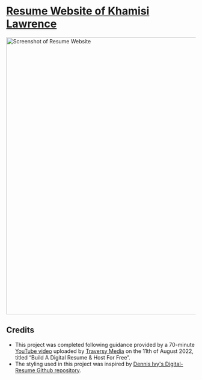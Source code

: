 # [Resume Website of Khamisi Lawrence](https://khamisilawrence.github.io/)

<a rel="noopener" href="https://khamisilawrence.github.io/">
  <img width="736" alt="Screenshot of Resume Website" src="https://github.com/khamisilawrence/khamisilawrence.github.io/assets/130081031/8d763e73-54bb-4260-a9b2-956785964095">
</a>

## Credits
- This project was completed following guidance provided by a 70-minute [YouTube video](https://youtu.be/clwpf3VwCZQ) uploaded by [Traversy Media](https://www.youtube.com/@TraversyMedia/) on the 11th of August 2022, titled “Build A Digital Resume & Host For Free”.
- The styling used in this project was inspired by [Dennis Ivy's Digital-Resume Github repository](https://github.com/divanov11/Digital-Resume).
